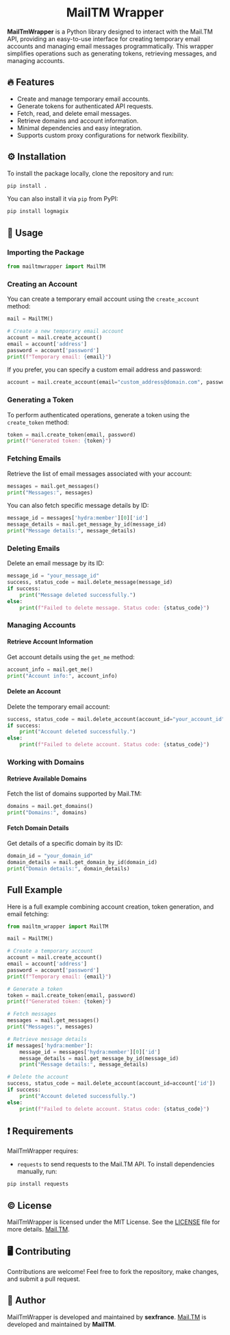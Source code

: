 <h1 align="center">MailTM Wrapper</h2>

**MailTmWrapper** is a Python library designed to interact with the Mail.TM API, providing an easy-to-use interface for creating temporary email accounts and managing email messages programmatically. This wrapper simplifies operations such as generating tokens, retrieving messages, and managing accounts.

## 🔥 Features

- Create and manage temporary email accounts.
- Generate tokens for authenticated API requests.
- Fetch, read, and delete email messages.
- Retrieve domains and account information.
- Minimal dependencies and easy integration.
- Supports custom proxy configurations for network flexibility.

## ⚙️ Installation

To install the package locally, clone the repository and run:

```bash
pip install .
```

You can also install it via `pip` from PyPI:

```bash
pip install logmagix
```

## 🔧 Usage

### Importing the Package

```python
from mailtmwrapper import MailTM
```

### Creating an Account

You can create a temporary email account using the `create_account` method:

```python
mail = MailTM()

# Create a new temporary email account
account = mail.create_account()
email = account['address']
password = account['password']
print(f"Temporary email: {email}")
```

If you prefer, you can specify a custom email address and password:

```python
account = mail.create_account(email="custom_address@domain.com", password="CustomPassword123?")
```

### Generating a Token

To perform authenticated operations, generate a token using the `create_token` method:

```python
token = mail.create_token(email, password)
print(f"Generated token: {token}")
```

### Fetching Emails

Retrieve the list of email messages associated with your account:

```python
messages = mail.get_messages()
print("Messages:", messages)
```

You can also fetch specific message details by ID:

```python
message_id = messages['hydra:member'][0]['id']
message_details = mail.get_message_by_id(message_id)
print("Message details:", message_details)
```

### Deleting Emails

Delete an email message by its ID:

```python
message_id = "your_message_id"
success, status_code = mail.delete_message(message_id)
if success:
    print("Message deleted successfully.")
else:
    print(f"Failed to delete message. Status code: {status_code}")
```

### Managing Accounts

#### Retrieve Account Information

Get account details using the `get_me` method:

```python
account_info = mail.get_me()
print("Account info:", account_info)
```

#### Delete an Account

Delete the temporary email account:

```python
success, status_code = mail.delete_account(account_id="your_account_id")
if success:
    print("Account deleted successfully.")
else:
    print(f"Failed to delete account. Status code: {status_code}")
```

### Working with Domains

#### Retrieve Available Domains

Fetch the list of domains supported by Mail.TM:

```python
domains = mail.get_domains()
print("Domains:", domains)
```

#### Fetch Domain Details

Get details of a specific domain by its ID:

```python
domain_id = "your_domain_id"
domain_details = mail.get_domain_by_id(domain_id)
print("Domain details:", domain_details)
```

## Full Example

Here is a full example combining account creation, token generation, and email fetching:

```python
from mailtm_wrapper import MailTM

mail = MailTM()

# Create a temporary account
account = mail.create_account()
email = account['address']
password = account['password']
print(f"Temporary email: {email}")

# Generate a token
token = mail.create_token(email, password)
print(f"Generated token: {token}")

# Fetch messages
messages = mail.get_messages()
print("Messages:", messages)

# Retrieve message details
if messages['hydra:member']:
    message_id = messages['hydra:member'][0]['id']
    message_details = mail.get_message_by_id(message_id)
    print("Message details:", message_details)

# Delete the account
success, status_code = mail.delete_account(account_id=account['id'])
if success:
    print("Account deleted successfully.")
else:
    print(f"Failed to delete account. Status code: {status_code}")
```

## ❗ Requirements

MailTmWrapper requires:

- `requests` to send requests to the Mail.TM API.
  To install dependencies manually, run:

```bash
pip install requests
```

## ©️ License

MailTmWrapper is licensed under the MIT License. See the [LICENSE](LICENSE) file for more details.
[Mail.TM](https://mail.tm/).

## 🖥️ Contributing

Contributions are welcome! Feel free to fork the repository, make changes, and submit a pull request.

## 👤 Author

MailTmWrapper is developed and maintained by **sexfrance**.
[Mail.TM](https://mail.tm/) is developed and maintained by **MailTM**.
